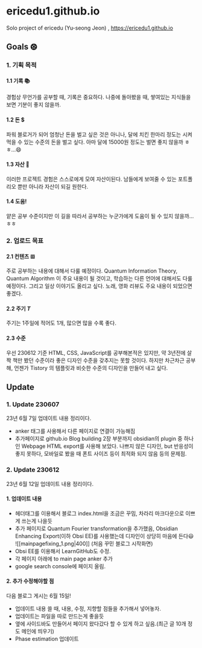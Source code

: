 # ericedu1.github.io

Solo project of ericedu (Yu-seong Jeon) , https://ericedu1.github.io

## Goals ⚽︎

### 1. 기획 목적

#### 1.1 기록 📚
   경험상 무언가를 공부할 때, 기록은 중요하다. 나중에 돌아봤을 때, 쌓여있는 지식들을 보면 기분이 좋지 않을까.

#### 1.2 돈 $
   파워 블로거가 되어 엄청난 돈을 벌고 싶은 것은 아니나, 달에 치킨 한마리 정도는 시켜먹을 수 있는 수준의 돈을 벌고 싶다. 아마 달에 15000원 정도는 벌면 좋지 않을까 ㅎㅎ...😄

#### 1.3 자산 🫥
   이러한 프로젝트 경험은 스스로에게 모여 자산이된다. 남들에게 보여줄 수 있는 포트폴리오 뿐만 아니라 자산이 되길 원한다.

#### 1.4 도움!
   얕은 공부 수준이지만 이 길을 따라서 공부하는 누군가에게 도움이 될 수 있지 않을까...ㅎㅎ

### 2. 업로드 목표

#### 2.1 컨텐츠 𝌞
   주로 공부하는 내용에 대해서 다룰 예정이다. Quantum Information Theory, Quantum Algorithm 이 주요 내용이 될 것이고, 학습하는 다른 언어에 대해서도 다룰 예정이다. 그리고 일상 이야기도 올리고 싶다. 노래, 영화 리뷰도 주요 내용이 되었으면 좋겠다.

#### 2.2 주기 $T$
   주기는 1주일에 적어도 1개, 많으면 많을 수록 좋다.

#### 2.3 수준
   우선 230612 기준 HTML, CSS, JavaScript를 공부해본적은 있지만, 약 3년전에 살짝 책만 봤던 수준이라 좋은 디자인 수준을 갖추지는 못할 것이다. 하지만 차근차근 공부해, 언젠가 Tistory 의 템플릿과 비슷한 수준의 디자인을 만들어 내고 싶다.

## Update

### 1. Update 230607

23년 6월 7일 업데이트 내용 정리이다.

- anker 태그를 사용해서 다른 페이지로 연결이 가능해짐
- 추가페이지로 github.io Blog building 2장 부분까지 obsidian의 plugin 중 하나인 Webpage HTML export를 사용해 보았다. 나쁘지 않은 디자인, but 반응성이 좋지 못하다, 모바일로 봤을 때 폰트 사이즈 등이 최적화 되지 않음 등의 문제점.

### 2. Update 230612

23년 6월 12일 업데이트 내용 정리이다.

#### 1. 업데이트 내용

- 헤더태그를 이용해서 블로그 index.html을 조금은 꾸밈, 차라리 마크다운으로 이쁘게 쓰는게 나을듯
- 추가 페이지로 Quantum Fourier transformation을 추가했음, Obsidian Enhancing Export(이하 Obsi EE)를 사용했는데 디자인이 상당히 마음에 든다😃
![[mainpagefixing_1.png|400]]
(처음 꾸민 블로그 시작화면)
- Obsi EE를 이용해서 LearnGitHub도 수정.
- 각 페이지 아래에 to main page anker 추가
- google search console에 페이지 올림.

#### 2. 추가 수정해야할 점
다음 블로그 게시는 6월 15일!
- 업데이트 내용 쓸 때, 내용, 수정, 지향할 점들을 추가해서 넣어놓자.
- 업데이트는 파일을 따로 만드는게 좋을듯
- 옆에 사이드바도 만들어서 페이지 왔다갔다 할 수 있게 하고 싶음.(최근 글 10개 정도 메인에 띄우기)
- Phase estimation 업데이트